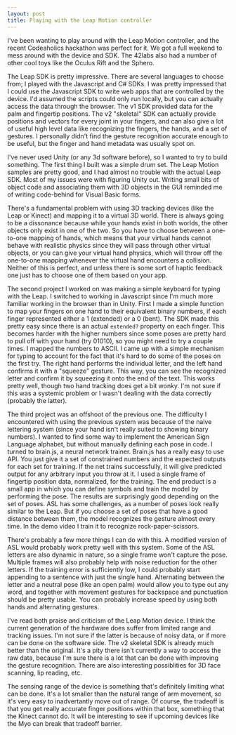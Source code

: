 ```yaml
---
layout: post
title: Playing with the Leap Motion controller
---
```


I've been wanting to play around with the Leap Motion controller, and the recent Codeaholics hackathon was perfect for it. We got a full weekend to mess around with the device and SDK. The 42labs also had a number of other cool toys like the Oculus Rift and the Sphero.

The Leap SDK is pretty impressive. There are several languages to choose from; I played with the Javascript and C# SDKs. I was pretty impressed that I could use the Javascript SDK to write web apps that are controlled by the device. I'd assumed the scripts could only run locally, but you can actually access the data through the browser. The v1 SDK provided data for the palm and fingertip positions. The v2 "skeletal" SDK can actually provide positions and vectors for every joint in your fingers, and can also give a lot of useful high level data like recognizing the fingers, the hands, and a set of gestures. I personally didn't find the gesture recognition accurate enough to be useful, but the finger and hand metadata was usually spot on.

I've never used Unity (or any 3d software before), so I wanted to try to build something. The first thing I built was a simple drum set. The Leap Motion samples are pretty good, and I had almost no trouble with the actual Leap SDK. Most of my issues were with figuring Unity out. Writing small bits of object code and associating them with 3D objects in the GUI reminded me of writing code-behind for Visual Basic forms.

There's a fundamental problem with using 3D tracking devices (like the Leap or Kinect) and mapping it to a virtual 3D world. There is always going to be a dissonance because while your hands exist in both worlds, the other objects only exist in one of the two. So you have to choose between a one-to-one mapping of hands, which means that your virtual hands cannot behave with realistic physics since they will pass through other virtual objects, or you can give your virtual hand physics, which will throw off the one-to-one mapping whenever the virtual hand encounters a collision. Neither of this is perfect, and unless there is some sort of haptic feedback one just has to choose one of them based on your app.

The second project I worked on was making a simple keyboard for typing with the Leap. I switched to working in Javascript since I'm much more familiar working in the browser than in Unity. First I made a simple function to map your fingers on one hand to their equivalent binary numbers, if each finger represented either a 1 (extended) or a 0 (bent). The SDK made this pretty easy since there is an actual `extended?` property on each finger. This becomes harder with the higher numbers since some poses are pretty hard to pull off with your hand (try 01010), so you might need to try a couple times. I mapped the numbers to ASCII. I came up with a simple mechanism for typing to account for the fact that it's hard to do some of the poses on the first try. The right hand performs the individual letter, and the left hand confirms it with a "squeeze" gesture. This way, you can see the recognized letter and confirm it by squeezing it onto the end of the text. This works pretty well, though two hand tracking does get a bit wonky. I'm not sure if this was a systemic problem or I wasn't dealing with the data correctly (probably the latter).

The third project was an offshoot of the previous one. The difficulty I encountered with using the previous system was because of the naive lettering system (since your hand isn't really suited to showing binary numbers). I wanted to find some way to implement the American Sign Language alphabet, but without manually defining each pose in code. I turned to brain.js, a neural network trainer. Brain.js has a really easy to use API. You just give it a set of constrained numbers and the expected outputs for each set for training. If the net trains successfully, it will give predicted output for any arbitrary input you throw at it. I used a single frame of fingertip position data, normalized, for the training. The end product is a small app in which you can define symbols and train the model by performing the pose. The results are surprisingly good depending on the set of poses. ASL has some challenges, as a number of poses look really similar to the Leap. But if you choose a set of poses that have a good distance between them, the model recognizes the gesture almost every time. In the demo video I train it to recognize rock-paper-scissors.

There's probably a few more things I can do with this. A modified version of ASL would probably work pretty well with this system. Some of the ASL letters are also dynamic in nature, so a single frame won't capture the pose. Multiple frames will also probably help with noise reduction for the other letters. If the training error is sufficiently low, I could probably start appending to a sentence with just the single hand. Alternating between the letter and a neutral pose (like an open palm) would allow you to type out any word, and together with movement gestures for backspace and punctuation should be pretty usable. You can probably increase speed by using both hands and alternating gestures.

I've read both praise and criticism of the Leap Motion device. I think the current generation of the hardware does suffer from limited range and tracking issues. I'm not sure if the latter is because of noisy data, or if more can be done on the software side. The v2 skeletal SDK is already much better than the original. It's a pity there isn't currently a way to access the raw data, because I'm sure there is a lot that can be done with improving the gesture recognition. There are also interesting possiblities for 3D face scanning, lip reading, etc.

The sensing range of the device is something that's definitely limiting what can be done. It's a lot smaller than the natural range of arm movement, so it's very easy to inadvertantly move out of range. Of course, the tradeoff is that you get really accurate finger positions within that box, something that the Kinect cannot do. It will be interesting to see if upcoming devices like the Myo can break that tradeoff barrier.

